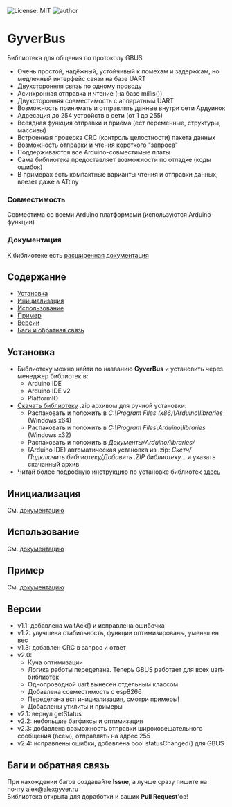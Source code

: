 ![License: MIT](https://img.shields.io/badge/License-MIT-green.svg)
![author](https://img.shields.io/badge/author-AlexGyver-informational.svg)
# GyverBus
Библиотека для общения по протоколу GBUS
- Очень простой, надёжный, устойчивый к помехам и задержкам, но медленный интерфейс связи на базе UART
- Двухсторонняя связь по одному проводу
- Асинхронная отправка и чтение (на базе millis())
- Двухсторонняя совместимость с аппаратным UART
- Возможность принимать и отправлять данные внутри сети Ардуинок
- Адресация до 254 устройств в сети (от 1 до 255)
- Всеядная функция отправки и приёма (ест переменные, структуры, массивы)
- Встроенная проверка CRC (контроль целостности) пакета данных
- Возможность отправки и чтения короткого "запроса"
- Поддерживаются все Arduino-совместимые платы
- Сама библиотека предоставляет возможности по отладке (коды ошибок)
- В примерах есть компактные варианты чтения и отправки данных, влезет даже в ATtiny

### Совместимость
Совместима со всеми Arduino платформами (используются Arduino-функции)

### Документация
К библиотеке есть [расширенная документация](https://alexgyver.ru/GyverBus/)

## Содержание
- [Установка](#install)
- [Инициализация](#init)
- [Использование](#usage)
- [Пример](#example)
- [Версии](#versions)
- [Баги и обратная связь](#feedback)

<a id="install"></a>
## Установка
- Библиотеку можно найти по названию **GyverBus** и установить через менеджер библиотек в:
    - Arduino IDE
    - Arduino IDE v2
    - PlatformIO
- [Скачать библиотеку](https://github.com/GyverLibs/GyverBus/archive/refs/heads/main.zip) .zip архивом для ручной установки:
    - Распаковать и положить в *C:\Program Files (x86)\Arduino\libraries* (Windows x64)
    - Распаковать и положить в *C:\Program Files\Arduino\libraries* (Windows x32)
    - Распаковать и положить в *Документы/Arduino/libraries/*
    - (Arduino IDE) автоматическая установка из .zip: *Скетч/Подключить библиотеку/Добавить .ZIP библиотеку…* и указать скачанный архив
- Читай более подробную инструкцию по установке библиотек [здесь](https://alexgyver.ru/arduino-first/#%D0%A3%D1%81%D1%82%D0%B0%D0%BD%D0%BE%D0%B2%D0%BA%D0%B0_%D0%B1%D0%B8%D0%B1%D0%BB%D0%B8%D0%BE%D1%82%D0%B5%D0%BA)

<a id="init"></a>
## Инициализация
См. [документацию](https://alexgyver.ru/GyverBus/)

<a id="usage"></a>
## Использование
См. [документацию](https://alexgyver.ru/GyverBus/)

<a id="example"></a>
## Пример
См. [документацию](https://alexgyver.ru/GyverBus/)

<a id="versions"></a>
## Версии
- v1.1: добавлена waitAck() и исправлена ошибочка
- v1.2: улучшена стабильность, функции оптимизированы, уменьшен вес
- v1.3: добавлен CRC в запрос и ответ
- v2.0: 
    - Куча оптимизации
    - Логика работы переделана. Теперь GBUS работает для всех uart-библиотек
    - Однопроводной uart вынесен отдельным классом
    - Добавлена совместимость с esp8266
    - Переделана вся инициализация, смотри примеры!
    - Добавлены утилиты и примеры
- v2.1: вернул getStatus
- v2.2: небольшие багфиксы и оптимизация
- v2.3: добавлена возможность отправки широковещательного сообщения (всем), отправлять на адрес 255
- v2.4: исправлены ошибки, добавлена bool statusChanged() для GBUS

<a id="feedback"></a>
## Баги и обратная связь
При нахождении багов создавайте **Issue**, а лучше сразу пишите на почту [alex@alexgyver.ru](mailto:alex@alexgyver.ru)  
Библиотека открыта для доработки и ваших **Pull Request**'ов!